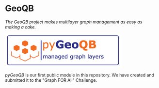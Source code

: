 # GeoQB

_The GeoQB project makes multilayer graph management as easy as making a cake._


![img.png](pyGeoQB/docs/temp_logo.png) 

_pyGeoQB_ is our first public module in this repository. We have created and submitted it to the "Graph FOR All" Challenge.

